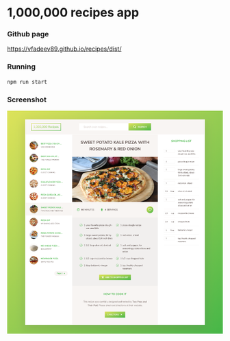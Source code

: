 # 1,000,000 recipes app

### Github page
https://vfadeev89.github.io/recipes/dist/

### Running

```sh
npm run start
```

### Screenshot

![](./thumbnail.png)
